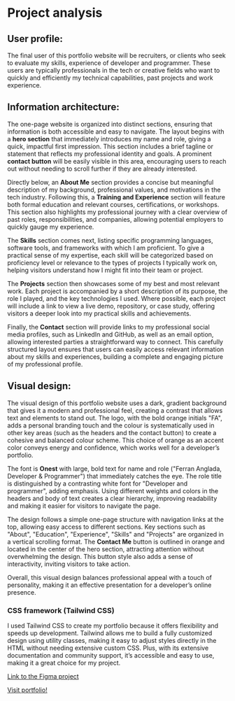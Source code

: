 # Project analysis

## User profile:
The final user of this portfolio website will be recruiters, or clients who seek to evaluate my  skills, experience of developer and programmer. These users are typically professionals in the tech or creative fields who want to quickly and efficiently my technical capabilities, past projects and work experience.

## Information architecture: 
The one-page website is organized into distinct sections, ensuring that information is both accessible and easy to navigate. The layout begins with a **hero section** that immediately introduces my name and role, giving a quick, impactful first impression. This section includes a brief tagline or statement that reflects my professional identity and goals. A prominent **contact button** will be easily visible in this area, encouraging users to reach out without needing to scroll further if they are already interested.

Directly below, an **About Me** section provides a concise but meaningful description of my background, professional values, and motivations in the tech industry. Following this, a **Training and Experience** section will feature both formal education and relevant courses, certifications, or workshops. This section also highlights my professional journey with a clear overview of past roles, responsibilities, and companies, allowing potential employers to quickly gauge my experience.

The **Skills** section comes next, listing specific programming languages, software tools, and frameworks with which I am proficient. To give a practical sense of my expertise, each skill will be categorized based on proficiency level or relevance to the types of projects I typically work on, helping visitors understand how I might fit into their team or project.

The **Projects** section then showcases some of my best and most relevant work. Each project is accompanied by a short description of its purpose, the role I played, and the key technologies I used. Where possible, each project will include a link to view a live demo, repository, or case study, offering visitors a deeper look into my practical skills and achievements.

Finally, the **Contact** section will provide links to my professional social media profiles, such as LinkedIn and GitHub, as well as an email option, allowing interested parties a straightforward way to connect. This carefully structured layout ensures that users can easily access relevant information about my skills and experiences, building a complete and engaging picture of my professional profile.

## Visual design: 
The visual design of this portfolio website uses a dark, gradient background that gives it a modern and professional feel, creating a contrast that allows text and elements to stand out. The logo, with the bold orange initials "FA", adds a personal branding touch and the colour is systematically used in other key areas (such as the headers and the contact button) to create a cohesive and balanced colour scheme. This choice of orange as an accent color conveys energy and confidence, which works well for a developer’s portfolio.

The font is **Onest** with large, bold text for name and role ("Ferran Anglada, Developer & Programmer") that immediately catches the eye. The role title is distinguished by a contrasting white font for "Developer and programmer", adding emphasis. Using different weights and colors in the headers and body of text creates a clear hierarchy, improving readability and making it easier for visitors to navigate the page.

The design follows a simple one-page structure with navigation links at the top, allowing easy access to different sections. Key sections such as "About", "Education", "Experience", "Skills" and "Projects" are organized in a vertical scrolling format. The **Contact Me** button is outlined in orange and located in the center of the hero section, attracting attention without overwhelming the design. This button style also adds a sense of interactivity, inviting visitors to take action.

Overall, this visual design balances professional appeal with a touch of personality, making it an effective presentation for a developer’s online presence.

### CSS framework (Tailwind CSS)
I used Tailwind CSS to create my portfolio because it offers flexibility and speeds up development. Tailwind allows me to build a fully customized design using utility classes, making it easy to adjust styles directly in the HTML without needing extensive custom CSS. Plus, with its extensive documentation and community support, it’s accessible and easy to use, making it a great choice for my project.


[Link to the Figma project](https://www.figma.com/design/oepbjfFBi8Uf0icKJ0r9n2/Portfolio?node-id=0-1&t=03vV6bswLVa56tXg-1)

[Visit portfolio!](https://fanglada.github.io/myportfolio/)